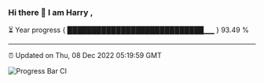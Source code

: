 ### Hi there 👋 I am Harry , 

⏳ Year progress { ████████████████████████████▁▁ } 93.49 %

---

⏰ Updated on Thu, 08 Dec 2022 05:19:59 GMT

![Progress Bar CI](https://github.com/duykhang68/duykhang68/workflows/Progress%20Bar%20CI/badge.svg)

